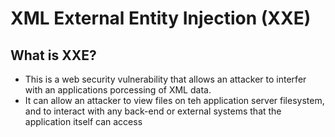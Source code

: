 # XML External Entity Injection (XXE)

## What is XXE?

- This is a web security vulnerability that allows an attacker to interfer with an applications porcessing of XML data. 
- It can allow an attacker to view files on teh application server filesystem, and to interact with any back-end or external systems that the application itself can access

